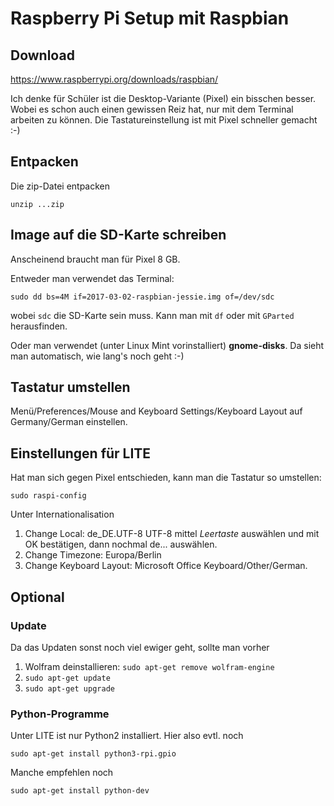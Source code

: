 # Raspberry Pi Setup mit Raspbian

## Download
https://www.raspberrypi.org/downloads/raspbian/

Ich denke für Schüler ist die Desktop-Variante (Pixel) ein bisschen besser. Wobei es schon auch einen gewissen Reiz hat, nur mit dem Terminal arbeiten zu können. Die Tastatureinstellung ist mit Pixel schneller gemacht :-)

## Entpacken
Die zip-Datei entpacken

`unzip ...zip`

## Image auf die SD-Karte schreiben
Anscheinend braucht man für Pixel 8 GB.

Entweder man verwendet das Terminal:

`sudo dd bs=4M if=2017-03-02-raspbian-jessie.img of=/dev/sdc`

wobei `sdc` die SD-Karte sein muss. Kann man mit `df` oder mit `GParted` herausfinden.

Oder man verwendet (unter Linux Mint vorinstalliert) **gnome-disks**. Da sieht man automatisch, wie lang's noch geht :-)

## Tastatur umstellen
Menü/Preferences/Mouse and Keyboard Settings/Keyboard Layout auf Germany/German einstellen.

## Einstellungen für LITE
Hat man sich gegen Pixel entschieden, kann man die Tastatur so umstellen:

`sudo raspi-config`

Unter Internationalisation
1. Change Local: de_DE.UTF-8 UTF-8 mittel *Leertaste* auswählen und mit OK bestätigen, dann nochmal de... auswählen.
2. Change Timezone: Europa/Berlin
3. Change Keyboard Layout: Microsoft Office Keyboard/Other/German.

## Optional
### Update
Da das Updaten sonst noch viel ewiger geht, sollte man vorher
1. Wolfram deinstallieren: `sudo apt-get remove wolfram-engine`
2. `sudo apt-get update`
3. `sudo apt-get upgrade`

### Python-Programme
Unter LITE ist nur Python2 installiert. Hier also evtl. noch

`sudo apt-get install python3-rpi.gpio`

Manche empfehlen noch

`sudo apt-get install python-dev`
